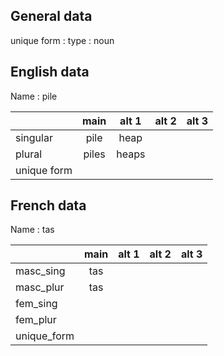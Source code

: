 ## General data

unique form :
type : noun

## English data

Name : pile

|             | main  | alt 1 | alt 2 | alt 3 |
| :---------- | :---: | :---: | :---: | ----- |
| singular    | pile  | heap  |       |       |
| plural      | piles | heaps |       |       |
| unique form |       |       |       |       |

## French data

Name : tas

|             | main | alt 1 | alt 2 | alt 3 |
| :---------- | :--: | :---: | :---: | :---: |
| masc_sing   | tas  |       |       |       |
| masc_plur   | tas  |       |       |       |
| fem_sing    |      |       |       |       |
| fem_plur    |      |       |       |       |
| unique_form |      |       |       |       |


